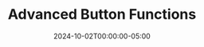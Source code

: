 ---
layout: ext_single
title: Advanced Button Functions
slug: advanced-buttons
desc: Run a random button, check if button is running or blocked, and more!
category: utilities
date: '2024-10-02T00:00:00-05:00'
permalink: extensions/utilities/:slug
download_url: https://christinak.itch.io/advanced-buttons
developer_name: Christina K.
developer_url: https://docs.christinak.ca/
icon_local: advanced_buttons.png
trailer: https://www.youtube.com/embed/PaB0DtheluM
screenshots_local: advanced_buttons_ss.png
version: 1.2
sammi_version: 2024.1.1
platform: Any
overview: |
    **Advanced Button Functions** is an extension that allows you to run a random button, check if a button is running or blocked, and more!

    **Features**  
    - Run a random button from a specified deck or group
    - Check if a button is currently running, in queue (and how many are in queue), or blocked.
    - Get all running and blocked buttons 
    - Get all buttons by triggers
    - Stop all buttons in a selected deck
    - Get button information (deck name, group id, image name, init variables, etc.)

    Comes with a premade deck with all available commands and explanations.

    **Important Notes**  
    This extension may stop working if there are any major updates to SAMMI Core. If that happens, please reach out to me, and I'll do my best to help and see if an updated version can be released.
    
setup_url: 'https://docs.christinak.ca/docs/extensions/advanced-buttons#setup'
privacy_collect: false
---